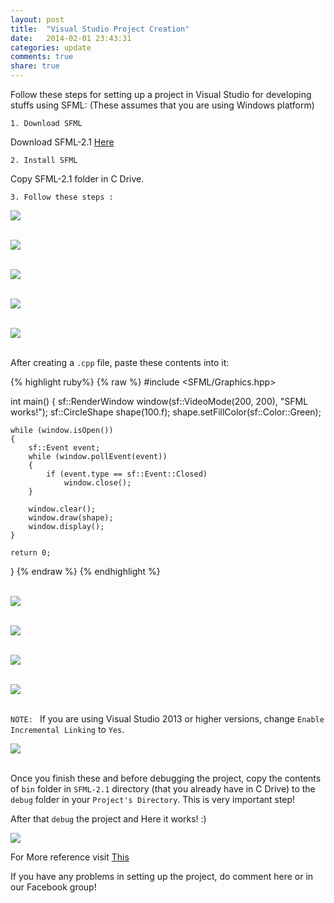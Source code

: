 ```yaml
---
layout: post
title:  "Visual Studio Project Creation"
date:   2014-02-01 23:43:31
categories: update
comments: true
share: true
---
```


Follow these steps for setting up a project in Visual Studio for developing stuffs using SFML:
(These assumes that you are using Windows platform)

`1. Download SFML`<br>

Download SFML-2.1 [Here]

`2. Install SFML`<br>

Copy SFML-2.1 folder in C Drive. 

`3. Follow these steps :`

<img src="http://gdc-ceg.github.io/images/1.PNG"><br><br>

<img src="http://gdc-ceg.github.io/images/2.PNG"><br><br>

<img src="http://gdc-ceg.github.io/images/3.PNG"><br><br>

<img src="http://gdc-ceg.github.io/images/4.PNG"><br><br>

<img src="http://gdc-ceg.github.io/images/5.PNG"><br><br>

After creating a `.cpp` file, paste these contents into it:

{% highlight ruby%}
{% raw %}
#include <SFML/Graphics.hpp>

int main()
{
    sf::RenderWindow window(sf::VideoMode(200, 200), "SFML works!");
    sf::CircleShape shape(100.f);
    shape.setFillColor(sf::Color::Green);

    while (window.isOpen())
    {
        sf::Event event;
        while (window.pollEvent(event))
        {
            if (event.type == sf::Event::Closed)
                window.close();
        }

        window.clear();
        window.draw(shape);
        window.display();
    }

    return 0;
}
{% endraw %}
{% endhighlight %}
<br><br>

<img src="http://gdc-ceg.github.io/images/6.PNG"><br><br>

<img src="http://gdc-ceg.github.io/images/7.PNG"><br><br>

<img src="http://gdc-ceg.github.io/images/8.PNG"><br><br>

<img src="http://gdc-ceg.github.io/images/t.PNG"><br><br>

`NOTE: ` If you are using Visual Studio 2013 or higher versions, change `Enable Incremental Linking` to `Yes`.<br> 

<img src="http://gdc-ceg.github.io/images/10.PNG"><br><br>

Once you finish these and before debugging the project, copy the contents of `bin` folder in `SFML-2.1` directory (that you already have in C Drive) to the `debug` folder in your `Project's Directory`. This is very important step!


After that `debug` the project and Here it works! :)

<img src="http://gdc-ceg.github.io/images/11.PNG"><br>

For More reference visit [This]

If you have any problems in setting up the project, do comment here or in our Facebook group!

[Here]: http://www.sfml-dev.org/download/sfml/2.1/
[This]: http://www.sfml-dev.org/tutorials/2.1/start-vc.php
